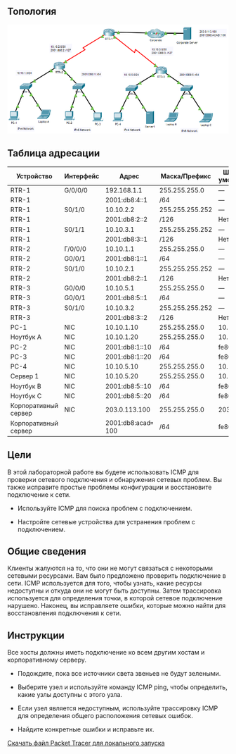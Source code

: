## Топология

![](./assets/topology.png)

## Таблица адресации

| Устройство           | Интерфейс | Адрес              | Маска/Префикс   | Шлюз по умолчанию |
|----------------------|-----------|--------------------|-----------------|-------------------|
| RTR-1                | G/0/0/0   | 192.168.1.1        | 255.255.255.0   | —                 |
| RTR-1                |           | 2001:db8:4::1      | /64             | —                 |
| RTR-1                | S0/1/0    | 10.10.2.2          | 255.255.255.252 | —                 |
| RTR-1                |           | 2001:db8:2::2      | /126            | Нет               |
| RTR-1                | S0/1/1    | 10.10.3.1          | 255.255.255.252 | —                 |
| RTR-1                |           | 2001:db8:3::1      | /126            | Нет               |
| RTR-2                | Г/0/0/0   | 10.10.1.1          | 255.255.255.0   | —                 |
| RTR-2                | G0/0/1    | 2001:db8:1::1      | /64             | —                 |
| RTR-2                | S0/1/0    | 10.10.2.1          | 255.255.255.252 | —                 |
| RTR-2                |           | 2001:db8:2::1      | /126            | Нет               |
| RTR-3                | G0/0/0    | 10.10.5.1          | 255.255.255.0   | —                 |
| RTR-3                | G0/0/1    | 2001:db8:5::1      | /64             | —                 |
| RTR-3                | S0/1/0    | 10.10.3.2          | 255.255.255.252 | —                 |
| RTR-3                |           | 2001:db8:3::2      | /126            | Нет               |
| PC-1                 | NIC       | 10.10.1.10         | 255.255.255.0   | 10.10.1.1         |
| Ноутбук A            | NIC       | 10.10.1.20         | 255.255.255.0   | 10.10.1.1         |
| PC-2                 | NIC       | 2001:db8:1::10     | /64             | fe80::1           |
| PC-3                 | NIC       | 2001:db8:1::20     | /64             | fe80::1           |
| PC-4                 | NIC       | 10.10.5.10         | 255.255.255.0   | 10.10.5.1         |
| Сервер 1             | NIC       | 10.10.5.20         | 255.255.255.0   | 10.10.5.1         |
| Ноутбук B            | NIC       | 2001:db8:5::10     | /64             | fe80::1           |
| Ноутбук C            | NIC       | 2001:db8:5::20     | /64             | fe80::1           |
| Корпоративный сервер | NIC       | 203.0.113.100      | 255.255.255.0   | 203.0.113.1       |
| Корпоративный сервер |           | 2001:db8:acad። 100 | /64             | fe80::1           |

## Цели

В этой лабораторной работе вы будете использовать ICMP для проверки сетевого подключения и обнаружения сетевых проблем. Вы также исправите простые проблемы конфигурации и восстановите подключение к сети.

-   Используйте ICMP для поиска проблем с подключением.

-   Настройте сетевые устройства для устранения проблем с подключением.

## Общие сведения

Клиенты жалуются на то, что они не могут связаться с некоторыми сетевыми ресурсами. Вам было предложено проверить подключение в сети. ICMP используется для того, чтобы узнать, какие ресурсы недоступны и откуда они не могут быть доступны. Затем трассировка используется для определения точки, в которой сетевое подключение нарушено. Наконец, вы исправляете ошибки, которые можно найти для восстановления подключения к сети.

## Инструкции

Все хосты должны иметь подключение ко всем другим хостам и корпоративному серверу.

-   Подождите, пока все источники света звеньев не будут зелеными.

-   Выберите узел и используйте команду ICMP ping, чтобы определить, какие узлы доступны с этого узла.

-   Если узел является недоступным, используйте трассировку ICMP для определения общего расположения сетевых ошибок.

-   Найдите конкретные ошибки и исправьте их.

[Скачать файл Packet Tracer для локального запуска](./assets/13.3.1-packet-tracer---use-icmp-to-test-and-correct-network-connectivity_ru-RU.pka)
